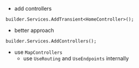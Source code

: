 - add controllers

```
builder.Services.AddTransient<HomeController>();
```

- better approach

```
builder.Services.AddControllers();
```

- use `MapControllers`
  - use `UseRouting` and `UseEndpoints` internally
